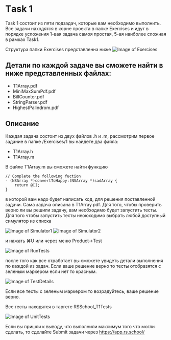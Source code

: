 # Тask 1
Task 1 состоит из пяти подзадач, которые вам необходимо выполнить. 
Все задачи находятся в корне проекта в папке Exercises и идут в порядке усложения 
1-вая задача самоя простая, 5-ая наиболее сложная в рамках Task1.

Структура папки Exercises представленна ниже
![Image of Exercises](https://github.com/rolling-scopes-school/rs.ios-stage1-task1/blob/master/images/Exercises.png)

## Детали по каждой задаче вы сможете найти в ниже представленных файлах:
  - T1Array.pdf
  - MiniMaxSumPdf.pdf
  - BillCounter.pdf
  - StringParser.pdf
  - HighestPalindrom.pdf

## Описание 
Каждая задача состоит из двух файлов .h и .m, рассмотрим первое задание
в папке /Exercises/1 вы найдете два файла:
- T1Array.h
- T1Array.m

В файле T1Array.m вы сможете найти функцию 
```
// Complete the following fuction
- (NSArray *)convertToHappy:(NSArray *)sadArray {
    return @[];
}
```
 в которой вам надо будет написать код, для решения поставленной задачи. 
 Сама задача описана в T1Array.pdf. Для того, чтобы проверить верно ли вы решили 
 задачу, вам необходимо будет запустить тесты. Для того чтобы запустить тесты неоюходимо 
 выбрать любой доступный симулятор из списка

![Image of Simulator1](https://github.com/rolling-scopes-school/rs.ios-stage1-task1/blob/master/images/Simulator1.png)
![Image of Simulator2](https://github.com/rolling-scopes-school/rs.ios-stage1-task1/blob/master/images/Simulator2.png)


и нажать ⌘U или через меню Product->Test

![Image of RunTests](https://github.com/rolling-scopes-school/rs.ios-stage1-task1/blob/master/images/RunTests.png)

после того как все отработает вы сможете увидеть детали выполнения по каждой из задач. 
Если ваше решение верно то тесты отобразятся с зеленым маркером если нет то красным. 

![Image of TestDetails](https://github.com/rolling-scopes-school/rs.ios-stage1-task1/blob/master/images/TestDetails.png)

Если все тесты с зеленым маркером то возрадуйтесь, ваше решение верно.

Все тесты находятся в таргете RSSchool_T1Tests

![Image of UnitTests](https://github.com/rolling-scopes-school/rs.ios-stage1-task1/blob/master/images/UnitTests.png)

Если вы пришли к выводу, что выполнили максимум того что могли сделать, то сделайте Submit задачи через 
https://app.rs.school/



